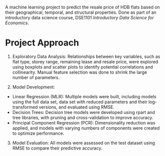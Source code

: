 A machine learning project to predict the resale price of HDB flats based on their geographical, temporal, and structural properties. Done as part of an introductory data science course, DSE1101 _Introductory Data Science for Economics_. 

# Project Approach
1. Exploratory Data Analysis: Relationships between key variables, such as flat type, storey range, remaining lease and resale price, were explored using boxplots and scatter plots to identify potential correlations and collinearity. Manual feature selection was done to shrink the large number of parameters.

2. Model Development:
 - Linear Regression (MLR): Multiple models were built, including models using the full data set, data set with reduced parameters and their log-transformed versions, and evaluated using RMSE.
 - Decision Trees: Decision tree models were developed using rpart and tree libraries, with pruning and cross-validation to improve accuracy.
 - Principal Component Regression (PCR): Dimensionality reduction was applied, and models with varying numbers of components were created to optimize performance.

3. Model Evaluation: All models were assessed on the test dataset using RMSE to compare their predictive accuracy.
